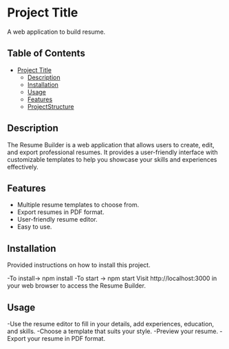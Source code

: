 # Project Title

A web application to build resume.

## Table of Contents

- [Project Title](#resumebuilder)
  - [Description](#description)
  - [Installation](#installation)
  - [Usage](#usage)
  - [Features](#features)
  - [ProjectStructure](#project-structure)
  

## Description

The Resume Builder is a web application that allows users to create, edit, and export professional resumes. It provides a user-friendly interface with customizable templates to help you showcase your skills and experiences effectively.

## Features 

- Multiple resume templates to choose from.
- Export resumes in PDF format.
- User-friendly resume editor.
- Easy to use.


## Installation

Provided instructions on how to install this project. 

 -To install->  npm install
 -To start -> npm start
 Visit http://localhost:3000 in your web browser to access the Resume Builder.


## Usage

-Use the resume editor to fill in your details, add experiences, education, and skills.
-Choose a template that suits your style.
-Preview your resume.
-Export your resume in PDF format.




